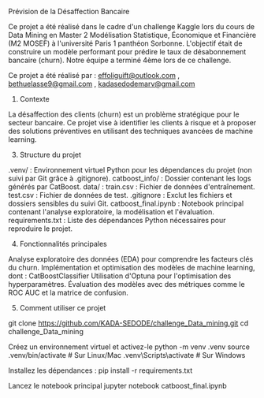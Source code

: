 Prévision de la Désaffection Bancaire

Ce projet a été réalisé dans le cadre d'un challenge Kaggle lors du cours de Data Mining en Master 2 Modélisation Statistique, Économique et Financière (M2 MOSEF) à l'université Paris 1 panthéon Sorbonne. 
L'objectif était de construire un modèle performant pour prédire le taux de désabonnement bancaire (churn). Notre équipe a terminé 4ème lors de ce challenge.

Ce projet a été réalisé par : effoliguift@outlook.com   , bethuelasse9@gmail.com , kadasedodemarv@gmail.com 


1. Contexte
   
La désaffection des clients (churn) est un problème stratégique pour le secteur bancaire.
 Ce projet vise à identifier les clients à risque et à proposer des solutions préventives en utilisant des techniques avancées de machine learning.

3. Structure du projet
   
.venv/ : Environnement virtuel Python pour les dépendances du projet (non suivi par Git grâce à .gitignore).
catboost_info/ : Dossier contenant les logs générés par CatBoost.
data/ :
train.csv : Fichier de données d'entraînement.
test.csv : Fichier de données de test.
.gitignore : Exclut les fichiers et dossiers sensibles du suivi Git.
catboost_final.ipynb : Notebook principal contenant l'analyse exploratoire, la modélisation et l'évaluation.
requirements.txt : Liste des dépendances Python nécessaires pour reproduire le projet.

4. Fonctionnalités principales

Analyse exploratoire des données (EDA) pour comprendre les facteurs clés du churn.
Implémentation et optimisation des modèles de machine learning, dont :
CatBoostClassifier
Utilisation d'Optuna pour l'optimisation des hyperparamètres.
Évaluation des modèles avec des métriques comme le ROC AUC et la matrice de confusion.


5. Comment utiliser ce projet

git clone https://github.com/KADA-SEDODE/challenge_Data_mining.git
cd challenge_Data_mining

Créez un environnement virtuel et activez-le
python -m venv .venv
source .venv/bin/activate      # Sur Linux/Mac
.venv\Scripts\activate         # Sur Windows

Installez les dépendances :
pip install -r requirements.txt


Lancez le notebook principal 
jupyter notebook catboost_final.ipynb




